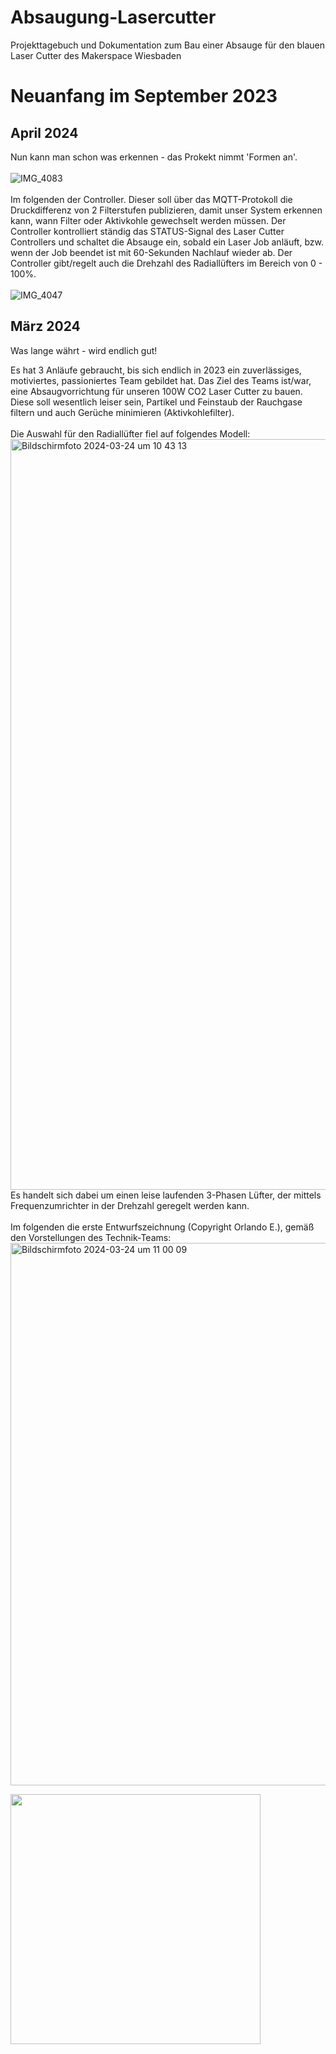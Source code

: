 # Absaugung-Lasercutter
Projekttagebuch und Dokumentation zum Bau einer Absauge für den blauen Laser Cutter des Makerspace Wiesbaden
# Neuanfang im September 2023
## April 2024
Nun kann man schon was erkennen - das Prokekt nimmt 'Formen an'.<br><br>
![IMG_4083](https://github.com/makerspace-wi/Absaugung-Lasercutter/assets/42463588/7caaabd1-d47c-443e-bb37-2cc0cce74798)
<br><br>
Im folgenden der Controller. Dieser soll über das MQTT-Protokoll die Druckdifferenz von 2 Filterstufen publizieren, damit unser System erkennen kann, wann Filter oder Aktivkohle gewechselt werden müssen. Der Controller kontrolliert ständig das STATUS-Signal des Laser Cutter Controllers und schaltet die Absauge ein, sobald ein Laser Job anläuft, bzw. wenn der Job beendet ist mit 60-Sekunden Nachlauf wieder ab. Der Controller gibt/regelt auch die Drehzahl des Radiallüfters im Bereich von 0 - 100%.<br><br>
![IMG_4047](https://github.com/makerspace-wi/Absaugung-Lasercutter/assets/42463588/85fd7a4b-b50c-48e3-a376-77f0b59643b4)
## März 2024
Was lange währt - wird endlich gut!

Es hat 3 Anläufe gebraucht, bis sich endlich in 2023 ein zuverlässiges, motiviertes, passioniertes Team gebildet hat. Das Ziel des Teams ist/war, eine Absaugvorrichtung für unseren 100W CO2 Laser Cutter zu bauen.
Diese soll wesentlich leiser sein, Partikel und Feinstaub der Rauchgase filtern und auch Gerüche minimieren (Aktivkohlefilter).
<br><br>
Die Auswahl für den Radiallüfter fiel auf folgendes Modell:
<img width="1201" alt="Bildschirmfoto 2024-03-24 um 10 43 13" src="https://github.com/makerspace-wi/Absaugung-Lasercutter/assets/42463588/28276b9f-f6ed-42b6-bb7f-64bb34a18ba6">
<br>Es handelt sich dabei um einen leise laufenden 3-Phasen Lüfter, der mittels Frequenzumrichter in der Drehzahl geregelt werden kann.
<br><br>
Im folgenden die erste Entwurfszeichnung (Copyright Orlando E.), gemäß den Vorstellungen des Technik-Teams:<br>
<img width="868" alt="Bildschirmfoto 2024-03-24 um 11 00 09" src="https://github.com/makerspace-wi/Absaugung-Lasercutter/assets/42463588/21055f00-2300-48db-9dea-afb4f44dce12">

<img src="https://user-images.githubusercontent.com/42463588/142736131-a84f6ed4-6690-4161-a7e6-33251ddabb04.jpg" width="400">


